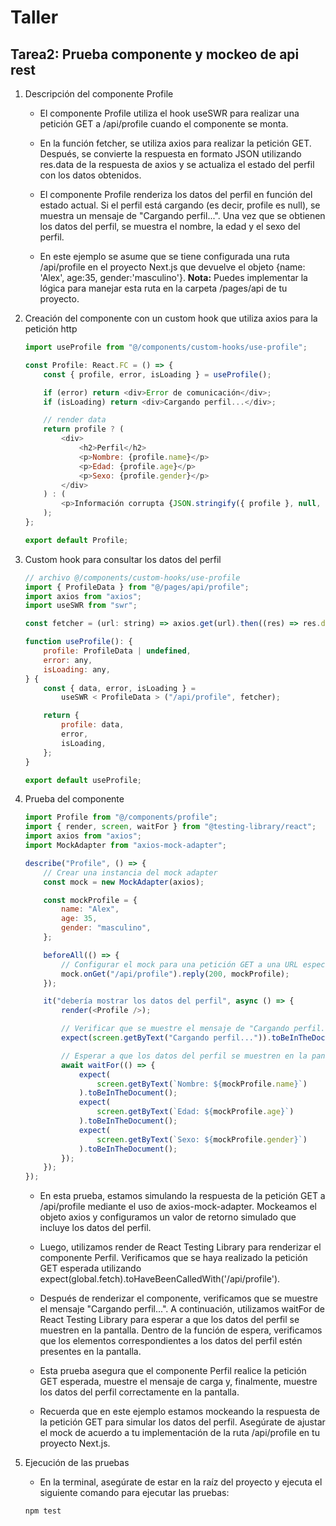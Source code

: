 # Taller

## **Tarea2:** Prueba componente y mockeo de api rest

1.  Descripción del componente Profile

    -   El componente Profile utiliza el hook useSWR para realizar una petición GET a /api/profile cuando el componente se monta.

    -   En la función fetcher, se utiliza axios para realizar la petición GET. Después, se convierte la respuesta en formato JSON utilizando res.data de la respuesta de axios y se actualiza el estado del perfil con los datos obtenidos.

    -   El componente Profile renderiza los datos del perfil en función del estado actual. Si el perfil está cargando (es decir, profile es null), se muestra un mensaje de "Cargando perfil...". Una vez que se obtienen los datos del perfil, se muestra el nombre, la edad y el sexo del perfil.

    -   En este ejemplo se asume que se tiene configurada una ruta /api/profile en el proyecto Next.js que devuelve el objeto {name: 'Alex', age:35, gender:'masculino'}. **Nota:** Puedes implementar la lógica para manejar esta ruta en la carpeta /pages/api de tu proyecto.

2.  Creación del componente con un custom hook que utiliza axios para la petición http

    ```javascript
    import useProfile from "@/components/custom-hooks/use-profile";

    const Profile: React.FC = () => {
    	const { profile, error, isLoading } = useProfile();

    	if (error) return <div>Error de comunicación</div>;
    	if (isLoading) return <div>Cargando perfil...</div>;

    	// render data
    	return profile ? (
    		<div>
    			<h2>Perfil</h2>
    			<p>Nombre: {profile.name}</p>
    			<p>Edad: {profile.age}</p>
    			<p>Sexo: {profile.gender}</p>
    		</div>
    	) : (
    		<p>Información corrupta {JSON.stringify({ profile }, null, 2)}</p>
    	);
    };

    export default Profile;
    ```

3.  Custom hook para consultar los datos del perfil

    ```javascript
    // archivo @/components/custom-hooks/use-profile
    import { ProfileData } from "@/pages/api/profile";
    import axios from "axios";
    import useSWR from "swr";

    const fetcher = (url: string) => axios.get(url).then((res) => res.data);

    function useProfile(): {
    	profile: ProfileData | undefined,
    	error: any,
    	isLoading: any,
    } {
    	const { data, error, isLoading } =
    		useSWR < ProfileData > ("/api/profile", fetcher);

    	return {
    		profile: data,
    		error,
    		isLoading,
    	};
    }

    export default useProfile;
    ```

4.  Prueba del componente

    ```javascript
    import Profile from "@/components/profile";
    import { render, screen, waitFor } from "@testing-library/react";
    import axios from "axios";
    import MockAdapter from "axios-mock-adapter";

    describe("Profile", () => {
    	// Crear una instancia del mock adapter
    	const mock = new MockAdapter(axios);

    	const mockProfile = {
    		name: "Alex",
    		age: 35,
    		gender: "masculino",
    	};

    	beforeAll(() => {
    		// Configurar el mock para una petición GET a una URL específica
    		mock.onGet("/api/profile").reply(200, mockProfile);
    	});

    	it("debería mostrar los datos del perfil", async () => {
    		render(<Profile />);

    		// Verificar que se muestre el mensaje de "Cargando perfil..."
    		expect(screen.getByText("Cargando perfil...")).toBeInTheDocument();

    		// Esperar a que los datos del perfil se muestren en la pantalla
    		await waitFor(() => {
    			expect(
    				screen.getByText(`Nombre: ${mockProfile.name}`)
    			).toBeInTheDocument();
    			expect(
    				screen.getByText(`Edad: ${mockProfile.age}`)
    			).toBeInTheDocument();
    			expect(
    				screen.getByText(`Sexo: ${mockProfile.gender}`)
    			).toBeInTheDocument();
    		});
    	});
    });
    ```

    -   En esta prueba, estamos simulando la respuesta de la petición GET a /api/profile mediante el uso de axios-mock-adapter. Mockeamos el objeto axios y configuramos un valor de retorno simulado que incluye los datos del perfil.

    -   Luego, utilizamos render de React Testing Library para renderizar el componente Perfil. Verificamos que se haya realizado la petición GET esperada utilizando expect(global.fetch).toHaveBeenCalledWith('/api/profile').

    -   Después de renderizar el componente, verificamos que se muestre el mensaje "Cargando perfil...". A continuación, utilizamos waitFor de React Testing Library para esperar a que los datos del perfil se muestren en la pantalla. Dentro de la función de espera, verificamos que los elementos correspondientes a los datos del perfil estén presentes en la pantalla.

    -   Esta prueba asegura que el componente Perfil realice la petición GET esperada, muestre el mensaje de carga y, finalmente, muestre los datos del perfil correctamente en la pantalla.

    -   Recuerda que en este ejemplo estamos mockeando la respuesta de la petición GET para simular los datos del perfil. Asegúrate de ajustar el mock de acuerdo a tu implementación de la ruta /api/profile en tu proyecto Next.js.

5.  Ejecución de las pruebas

    -   En la terminal, asegúrate de estar en la raíz del proyecto y ejecuta el siguiente comando para ejecutar las pruebas:

    ```bash
    npm test
    ```

